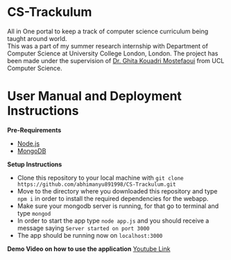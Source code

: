 # CS-Trackulum
All in One portal to keep a track of computer science curriculum being taught around world.  
This was a part of my summer research internship with Department of Computer Science at University College London, London. The project has been made under the supervision of [Dr. Ghita Kouadri Mostefaoui](http://www.cs.ucl.ac.uk/people/G.KouadriMostefaoui.html/) from UCL Computer Science.

# User Manual and Deployment Instructions

**Pre-Requirements**
- [Node.js](https://nodejs.org/en/download/)
- [MongoDB](https://docs.mongodb.com/manual/installation/)

**Setup Instructions**
- Clone this repository to your local machine with `git clone https://github.com/abhimanyu891998/CS-Trackulum.git`
- Move to the directory where you downloaded this repository and type `npm i` in order to install the required dependencies for the webapp.
- Make sure your mongodb server is running, for that go to terminal and type `mongod`
- In order to start the app type `node app.js` and you should receive a message saying `Server started on port 3000`
- The app should be running now on `localhost:3000`

**Demo Video on how to use the application**
[Youtube Link]()




